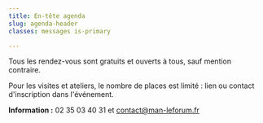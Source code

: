 ```yaml
---
title: En-tête agenda
slug: agenda-header
classes: messages is-primary

---
```

Tous les rendez-vous sont gratuits et ouverts à tous, sauf mention contraire.

Pour les visites et ateliers, le nombre de places est limité : lien ou contact d'inscription dans l'événement.

**Information :** 02 35 03 40 31 et contact@man-leforum.fr
